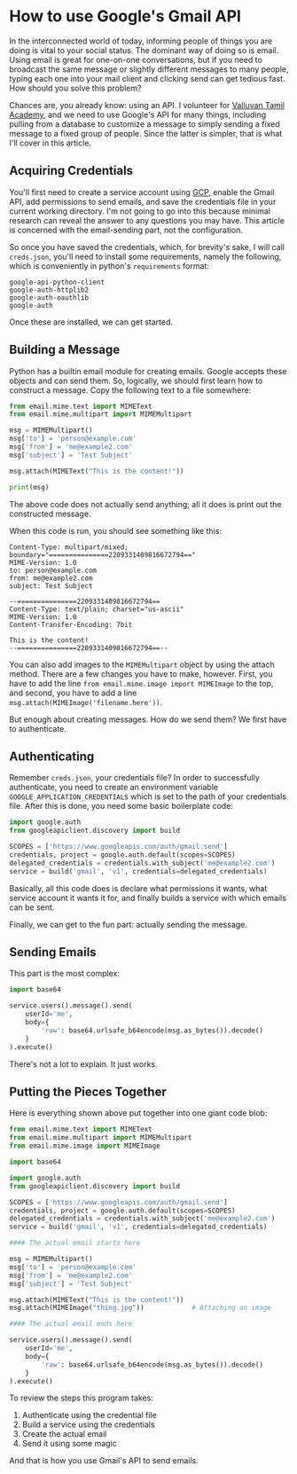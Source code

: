 # How to use Google's Gmail API

In the interconnected world of today, informing people of things you are doing is vital to your
social status. The dominant way of doing so is email. Using email is great for one-on-one
conversations, but if you need to broadcast the same message or slightly different messages to
many people, typing each one into your mail client and clicking send can get tedious fast. How should
you solve this problem?

Chances are, you already know: using an API. I volunteer for [Valluvan Tamil Academy](https://www.valluvantamil.org/),
and we need to use Google's API for many things, including pulling from a database to customize a message to simply
sending a fixed message to a fixed group of people. Since the latter is simpler, that is what I'll cover in this article.

## Acquiring Credentials

You'll first need to create a service account using [GCP](https://console.cloud.google.com/), enable the Gmail API, add permissions
to send emails, and save the credentials file in your current working directory. I'm not going to go into this because minimal research
can reveal the answer to any questions you may have. This article is concerned with the email-sending part, not the configuration.

So once you have saved the credentials, which, for brevity's sake, I will call `creds.json`, you'll need to install some requirements,
namely the following, which is conveniently in python's `requirements` format:

```text
google-api-python-client
google-auth-httplib2
google-auth-oauthlib
google-auth
```

Once these are installed, we can get started. 

## Building a Message

Python has a builtin email module for creating emails. Google accepts these objects and can send them. So, logically, we should first
learn how to construct a message. Copy the following text to a file somewhere:

```python
from email.mime.text import MIMEText
from email.mime.multipart import MIMEMultipart

msg = MIMEMultipart()
msg['to'] = 'person@example.com'
msg['from'] = 'me@example2.com'
msg['subject'] = 'Test Subject'

msg.attach(MIMEText("This is the content!"))

print(msg)
```

The above code does not actually send anything; all it does is print out the constructed message.

When this code is run, you should see something like this:

```text
Content-Type: multipart/mixed; boundary="===============2209331409816672794=="
MIME-Version: 1.0
to: person@example.com
from: me@example2.com
subject: Test Subject

--===============2209331409816672794==
Content-Type: text/plain; charset="us-ascii"
MIME-Version: 1.0
Content-Transfer-Encoding: 7bit

This is the content!
--===============2209331409816672794==--
```

You can also add images to the `MIMEMultipart` object by using the attach method. There are a few changes you have
to make, however. First, you have to add the line `from email.mime.image import MIMEImage` to the top, and second, you
have to add a line `msg.attach(MIMEImage('filename.here'))`.

But enough about creating messages. How do we send them? We first have to authenticate.

## Authenticating

Remember `creds.json`, your credentials file? In order to successfully authenticate, you need to create an environment variable
`GOOGLE_APPLICATION_CREDENTIALS` which is set to the path of your credentials file. After this is done, you need some basic boilerplate
code:

```python
import google.auth
from googleapiclient.discovery import build

SCOPES = ['https://www.googleapis.com/auth/gmail.send']
credentials, project = google.auth.default(scopes=SCOPES)
delegated_credentials = credentials.with_subject('me@example2.com')
service = build('gmail', 'v1', credentials=delegated_credentials)
```

Basically, all this code does is declare what permissions it wants, what service account it wants it for, and finally builds a service with which emails
can be sent.

Finally, we can get to the fun part: actually sending the message.

## Sending Emails

This part is the most complex:

```python
import base64

service.users().message().send(
    userId='me',
    body={
        'raw': base64.urlsafe_b64encode(msg.as_bytes()).decode()
    }
).execute()
```

There's not a lot to explain. It just works.

## Putting the Pieces Together

Here is everything shown above put together into one giant code blob:

```python
from email.mime.text import MIMEText
from email.mime.multipart import MIMEMultipart
from email.mime.image import MIMEImage

import base64

import google.auth
from googleapiclient.discovery import build

SCOPES = ['https://www.googleapis.com/auth/gmail.send']
credentials, project = google.auth.default(scopes=SCOPES)
delegated_credentials = credentials.with_subject('me@example2.com')
service = build('gmail', 'v1', credentials=delegated_credentials)

#### The actual email starts here

msg = MIMEMultipart()
msg['to'] = 'person@example.com'
msg['from'] = 'me@example2.com'
msg['subject'] = 'Test Subject'

msg.attach(MIMEText("This is the content!"))
msg.attach(MIMEImage("thing.jpg"))            # Attaching an image

#### The actual email ends here

service.users().message().send(
    userId='me',
    body={
        'raw': base64.urlsafe_b64encode(msg.as_bytes()).decode()
    }
).execute()
```

To review the steps this program takes:

1. Authenticate using the credential file
2. Build a service using the credentials
3. Create the actual email
4. Send it using some magic

And that is how you use Gmail's API to send emails.
